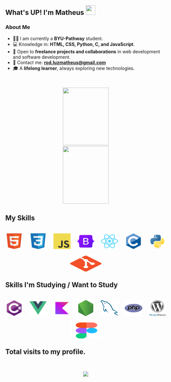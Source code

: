 ## What's UP! I'm Matheus <img src="https://raw.githubusercontent.com/iampavangandhi/iampavangandhi/master/gifs/Hi.gif" width="30px" height="30px">

### About Me  
- 👨‍🎓 I am currently a **BYU-Pathway** student.  
- 💻 Knowledge in: **HTML, CSS, Python, C, and JavaScript**.  
- 🚀 Open to **freelance projects and collaborations** in web development and software development.  
- 📩 Contact me: **rod.luzmatheus@gmail.com**  
- 🎓 A **lifelong learner**, always exploring new technologies.  

##
<br>


<div align="center">
  <a href="https://github.com/Ma1heus">
    <img src="https://github-readme-stats.vercel.app/api?username=Ma1heus&show_icons=true&theme=tokyonight&include_all_commits=true&count_private=true" 
         height="180px" width="48%" style="min-width: 300px;"/>
    <img src="https://github-readme-stats.vercel.app/api/top-langs/?username=Ma1heus&layout=compact&langs_count=7&theme=tokyonight" 
         height="180px" width="48%" style="min-width: 300px;"/>
  </a>
</div>



## My Skills  
<br>
<div align="center">
  <div style="display: flex; flex-wrap: wrap; justify-content: center; width: 100%; max-width: 600px; gap: 20px;">
    <img style="flex-grow: 1; max-width: 100px;" height="50" src="https://raw.githubusercontent.com/devicons/devicon/master/icons/html5/html5-original.svg">
    <img style="flex-grow: 1; max-width: 100px;" height="50" src="https://raw.githubusercontent.com/devicons/devicon/master/icons/css3/css3-original.svg">
    <img style="flex-grow: 1; max-width: 100px;" height="50" src="https://raw.githubusercontent.com/devicons/devicon/master/icons/javascript/javascript-original.svg">
    <img style="flex-grow: 1; max-width: 100px;" height="50" src="https://raw.githubusercontent.com/devicons/devicon/master/icons/bootstrap/bootstrap-original.svg">
    <img style="flex-grow: 1; max-width: 100px;" height="50" src="https://raw.githubusercontent.com/devicons/devicon/master/icons/react/react-original.svg">
    <img style="flex-grow: 1; max-width: 100px;" height="50" src="https://raw.githubusercontent.com/devicons/devicon/master/icons/c/c-original.svg">
    <img style="flex-grow: 1; max-width: 100px;" height="50" src="https://raw.githubusercontent.com/devicons/devicon/master/icons/python/python-original.svg">
    <img style="flex-grow: 1; max-width: 100px;" height="50" src="https://raw.githubusercontent.com/devicons/devicon/master/icons/git/git-original.svg">
  </div>
</div>  

## Skills I'm Studying / Want to Study  
<br>
<div align="center">
  <div style="display: flex; flex-wrap: wrap; justify-content: center; width: 100%; max-width: 600px; gap: 20px;">
    <img style="flex-grow: 1; max-width: 100px;" height="50" src="https://raw.githubusercontent.com/devicons/devicon/master/icons/csharp/csharp-original.svg">
    <img style="flex-grow: 1; max-width: 100px;" height="50" src="https://raw.githubusercontent.com/devicons/devicon/master/icons/vuejs/vuejs-original.svg">
    <img style="flex-grow: 1; max-width: 100px;" height="50" src="https://raw.githubusercontent.com/devicons/devicon/master/icons/kotlin/kotlin-original.svg">
    <img style="flex-grow: 1; max-width: 100px;" height="50" src="https://raw.githubusercontent.com/devicons/devicon/master/icons/nodejs/nodejs-original.svg">
    <img style="flex-grow: 1; max-width: 100px;" height="50" src="https://raw.githubusercontent.com/devicons/devicon/master/icons/mysql/mysql-original.svg">
    <img style="flex-grow: 1; max-width: 100px;" height="50" src="https://raw.githubusercontent.com/devicons/devicon/master/icons/php/php-original.svg">
    <img style="flex-grow: 1; max-width: 100px;" height="50" src="https://raw.githubusercontent.com/devicons/devicon/master/icons/wordpress/wordpress-original.svg">
    <img style="flex-grow: 1; max-width: 100px;" height="50" src="https://raw.githubusercontent.com/devicons/devicon/master/icons/figma/figma-original.svg">
  </div>
</div>
  
  
  
 ## Total visits to my profile. <br>
  <br>
 <p align="center"> 
   <img alingn="center" src="https://profile-counter.glitch.me/Ma1heus/count.svg" />
 </p>
